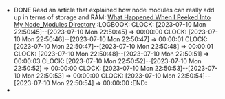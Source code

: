 - DONE Read an article that explained how node modules can really add up in terms of storage and RAM: [What Happened When I Peeked Into My Node_Modules Directory](https://medium.com/s/silicon-satire/i-peeked-into-my-node-modules-directory-and-you-wont-believe-what-happened-next-b89f63d21558)
  :LOGBOOK:
  CLOCK: [2023-07-10 Mon 22:50:45]--[2023-07-10 Mon 22:50:45] =>  00:00:00
  CLOCK: [2023-07-10 Mon 22:50:46]--[2023-07-10 Mon 22:50:47] =>  00:00:01
  CLOCK: [2023-07-10 Mon 22:50:47]--[2023-07-10 Mon 22:50:48] =>  00:00:01
  CLOCK: [2023-07-10 Mon 22:50:48]--[2023-07-10 Mon 22:50:51] =>  00:00:03
  CLOCK: [2023-07-10 Mon 22:50:52]--[2023-07-10 Mon 22:50:52] =>  00:00:00
  CLOCK: [2023-07-10 Mon 22:50:53]--[2023-07-10 Mon 22:50:53] =>  00:00:00
  CLOCK: [2023-07-10 Mon 22:50:54]--[2023-07-10 Mon 22:50:54] =>  00:00:00
  :END:
-
